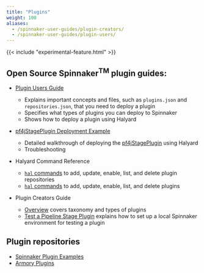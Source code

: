 ```yaml
---
title: "Plugins"
weight: 100
aliases:
  - /spinnaker-user-guides/plugin-creators/
  - /spinnaker-user-guides/plugin-users/
---
```


{{< include "experimental-feature.html" >}}

## Open Source Spinnaker<sup>TM</sup> plugin guides:

* [Plugin Users Guide](https://spinnaker.io/guides/user/plugins)
  * Explains important concepts and files, such as `plugins.json` and `repositories.json`, that you need to deploy a plugin
  * Specifies what types of plugins you can deploy to Spinnaker
  * Shows how to deploy a plugin using Halyard


* [pf4jStagePlugin Deployment Example](https://spinnaker.io/guides/user/plugins/deploy-example/)

  * Detailed walkthrough of deploying the [pf4jStagePlugin](https://github.com/spinnaker-plugin-examples/pf4jStagePlugin) using Halyard
  * Troubleshooting


* Halyard Command Reference

  * [`hal` commands](https://spinnaker.io/reference/halyard/commands/#hal-plugins-repository) to add, update, enable, list, and delete plugin repositories
  * [`hal` commands](https://spinnaker.io/reference/halyard/commands/#hal-plugins) to add, update, enable, list, and delete plugins


* Plugin Creators Guide

  * [Overview](https://spinnaker.io/guides/developer/plugin-creators/overview/) covers taxonomy and types of plugins
  * [Test a Pipeline Stage Plugin](https://spinnaker.io/guides/developer/plugin-creators/deck-plugin/) explains how to set up a local Spinnaker environment for testing a plugin


## Plugin repositories

* [Spinnaker Plugin Examples](https://github.com/spinnaker-plugin-examples)
* [Armory Plugins](https://github.com/armory-plugins)
